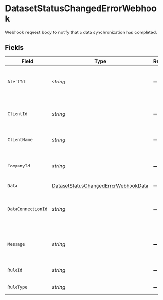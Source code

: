 # DatasetStatusChangedErrorWebhook

Webhook request body to notify that a data synchronization has completed.


## Fields

| Field                                                                                               | Type                                                                                                | Required                                                                                            | Description                                                                                         | Example                                                                                             |
| --------------------------------------------------------------------------------------------------- | --------------------------------------------------------------------------------------------------- | --------------------------------------------------------------------------------------------------- | --------------------------------------------------------------------------------------------------- | --------------------------------------------------------------------------------------------------- |
| `AlertId`                                                                                           | *string*                                                                                            | :heavy_minus_sign:                                                                                  | Unique identifier of the webhook event.                                                             |                                                                                                     |
| `ClientId`                                                                                          | *string*                                                                                            | :heavy_minus_sign:                                                                                  | Unique identifier for your client in Codat.                                                         |                                                                                                     |
| `ClientName`                                                                                        | *string*                                                                                            | :heavy_minus_sign:                                                                                  | Name of your client in Codat.                                                                       |                                                                                                     |
| `CompanyId`                                                                                         | *string*                                                                                            | :heavy_minus_sign:                                                                                  | Unique identifier for your SMB in Codat.                                                            | 8a210b68-6988-11ed-a1eb-0242ac120002                                                                |
| `Data`                                                                                              | [DatasetStatusChangedErrorWebhookData](../../Models/Shared/DatasetStatusChangedErrorWebhookData.md) | :heavy_minus_sign:                                                                                  | N/A                                                                                                 |                                                                                                     |
| `DataConnectionId`                                                                                  | *string*                                                                                            | :heavy_minus_sign:                                                                                  | Unique identifier for a company's data connection.                                                  | 2e9d2c44-f675-40ba-8049-353bfcb5e171                                                                |
| `Message`                                                                                           | *string*                                                                                            | :heavy_minus_sign:                                                                                  | A human-readable message about the webhook.                                                         |                                                                                                     |
| `RuleId`                                                                                            | *string*                                                                                            | :heavy_minus_sign:                                                                                  | Unique identifier for the rule.                                                                     |                                                                                                     |
| `RuleType`                                                                                          | *string*                                                                                            | :heavy_minus_sign:                                                                                  | The type of rule.                                                                                   |                                                                                                     |